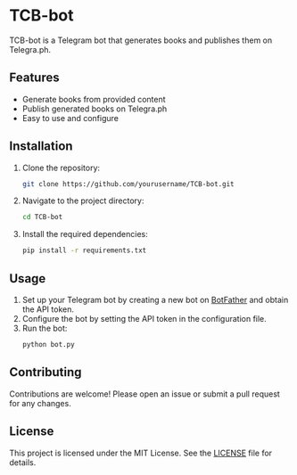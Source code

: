 # TCB-bot

TCB-bot is a Telegram bot that generates books and publishes them on Telegra.ph.

## Features

- Generate books from provided content
- Publish generated books on Telegra.ph
- Easy to use and configure

## Installation

1. Clone the repository:
    ```bash
    git clone https://github.com/yourusername/TCB-bot.git
    ```
2. Navigate to the project directory:
    ```bash
    cd TCB-bot
    ```
3. Install the required dependencies:
    ```bash
    pip install -r requirements.txt
    ```

## Usage

1. Set up your Telegram bot by creating a new bot on [BotFather](https://core.telegram.org/bots#botfather) and obtain the API token.
2. Configure the bot by setting the API token in the configuration file.
3. Run the bot:
    ```bash
    python bot.py
    ```

## Contributing

Contributions are welcome! Please open an issue or submit a pull request for any changes.

## License

This project is licensed under the MIT License. See the [LICENSE](LICENSE) file for details.